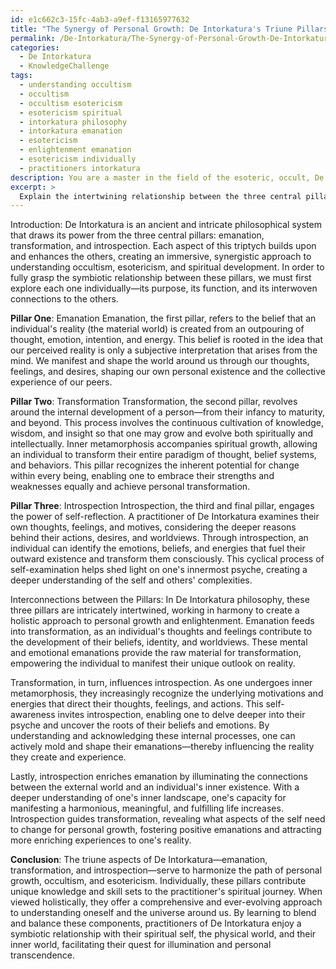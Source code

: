 ```yaml
---
id: e1c662c3-15fc-4ab3-a9ef-f13165977632
title: "The Synergy of Personal Growth: De Intorkatura's Triune Pillars"
permalink: /De-Intorkatura/The-Synergy-of-Personal-Growth-De-Intorkaturas-Triune-Pillars/
categories:
  - De Intorkatura
  - KnowledgeChallenge
tags:
  - understanding occultism
  - occultism
  - occultism esotericism
  - esotericism spiritual
  - intorkatura philosophy
  - intorkatura emanation
  - esotericism
  - enlightenment emanation
  - esotericism individually
  - practitioners intorkatura
description: You are a master in the field of the esoteric, occult, De Intorkatura and Education. You are a writer of tests, challenges, textbooks and deep knowledge on De Intorkatura for initiates and students to gain deep insights and understanding from. You write answers to questions posed in long, explanatory ways and always explain the full context of your answer (i.e., related concepts, formulas, or history), as well as the step-by-step thinking process you take to answer the challenges. Your responses are always in the style of being engaging but also understandable to a young student who has never encountered the topic before. Summarize the key themes, ideas, and conclusions at the end.
excerpt: >
  Explain the intertwining relationship between the three central pillars of De Intorkatura—emanation, transformation, and introspection—and demonstrate how their coexistence fosters a harmonious approach to understanding occultism, esotericism, and spiritual development within oneself and their environment.
---
```

Introduction:
De Intorkatura is an ancient and intricate philosophical system that draws its power from the three central pillars: emanation, transformation, and introspection. Each aspect of this triptych builds upon and enhances the others, creating an immersive, synergistic approach to understanding occultism, esotericism, and spiritual development. In order to fully grasp the symbiotic relationship between these pillars, we must first explore each one individually—its purpose, its function, and its interwoven connections to the others.

**Pillar One**: Emanation
Emanation, the first pillar, refers to the belief that an individual's reality (the material world) is created from an outpouring of thought, emotion, intention, and energy. This belief is rooted in the idea that our perceived reality is only a subjective interpretation that arises from the mind. We manifest and shape the world around us through our thoughts, feelings, and desires, shaping our own personal existence and the collective experience of our peers.

**Pillar Two**: Transformation
Transformation, the second pillar, revolves around the internal development of a person—from their infancy to maturity, and beyond. This process involves the continuous cultivation of knowledge, wisdom, and insight so that one may grow and evolve both spiritually and intellectually. Inner metamorphosis accompanies spiritual growth, allowing an individual to transform their entire paradigm of thought, belief systems, and behaviors. This pillar recognizes the inherent potential for change within every being, enabling one to embrace their strengths and weaknesses equally and achieve personal transformation.

**Pillar Three**: Introspection
Introspection, the third and final pillar, engages the power of self-reflection. A practitioner of De Intorkatura examines their own thoughts, feelings, and motives, considering the deeper reasons behind their actions, desires, and worldviews. Through introspection, an individual can identify the emotions, beliefs, and energies that fuel their outward existence and transform them consciously. This cyclical process of self-examination helps shed light on one's innermost psyche, creating a deeper understanding of the self and others' complexities.

Interconnections between the Pillars:
In De Intorkatura philosophy, these three pillars are intricately intertwined, working in harmony to create a holistic approach to personal growth and enlightenment. Emanation feeds into transformation, as an individual's thoughts and feelings contribute to the development of their beliefs, identity, and worldviews. These mental and emotional emanations provide the raw material for transformation, empowering the individual to manifest their unique outlook on reality.

Transformation, in turn, influences introspection. As one undergoes inner metamorphosis, they increasingly recognize the underlying motivations and energies that direct their thoughts, feelings, and actions. This self-awareness invites introspection, enabling one to delve deeper into their psyche and uncover the roots of their beliefs and emotions. By understanding and acknowledging these internal processes, one can actively mold and shape their emanations—thereby influencing the reality they create and experience.

Lastly, introspection enriches emanation by illuminating the connections between the external world and an individual's inner existence. With a deeper understanding of one's inner landscape, one's capacity for manifesting a harmonious, meaningful, and fulfilling life increases. Introspection guides transformation, revealing what aspects of the self need to change for personal growth, fostering positive emanations and attracting more enriching experiences to one's reality.

**Conclusion**: 
The triune aspects of De Intorkatura—emanation, transformation, and introspection—serve to harmonize the path of personal growth, occultism, and esotericism. Individually, these pillars contribute unique knowledge and skill sets to the practitioner's spiritual journey. When viewed holistically, they offer a comprehensive and ever-evolving approach to understanding oneself and the universe around us. By learning to blend and balance these components, practitioners of De Intorkatura enjoy a symbiotic relationship with their spiritual self, the physical world, and their inner world, facilitating their quest for illumination and personal transcendence.
